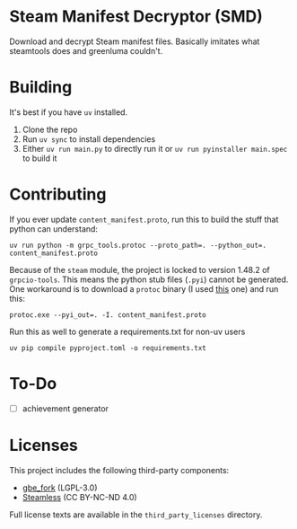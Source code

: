 # Steam Manifest Decryptor (SMD)
Download and decrypt Steam manifest files. Basically imitates what steamtools does and greenluma couldn't.

# Building
It's best if you have `uv` installed.

1. Clone the repo
2. Run `uv sync` to install dependencies  
3. Either `uv run main.py` to directly run it or `uv run pyinstaller main.spec` to build it

# Contributing

If you ever update `content_manifest.proto`, run this to build the stuff that python can understand:
```
uv run python -m grpc_tools.protoc --proto_path=. --python_out=. content_manifest.proto
```
Because of the `steam` module, the project is locked to version 1.48.2 of `grpcio-tools`. This means the python stub files (`.pyi`) cannot be generated. One workaround is to download a `protoc` binary (I used [this](https://github.com/protocolbuffers/protobuf/releases/tag/v32.1) one) and run this:
```
protoc.exe --pyi_out=. -I. content_manifest.proto
```

Run this as well to generate a requirements.txt for non-uv users
```
uv pip compile pyproject.toml -o requirements.txt
```

# To-Do
- [ ] achievement generator

# Licenses
This project includes the following third-party components:
- [gbe_fork](https://github.com/Detanup01/gbe_fork/) (LGPL-3.0)
- [Steamless](https://github.com/atom0s/Steamless/) (CC BY-NC-ND 4.0)

Full license texts are available in the `third_party_licenses` directory.
